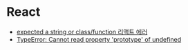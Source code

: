 # React
- [expected a string or class/function 리액트 에러](./expected-a-string.md)
- [TypeError: Cannot read property 'prototype' of undefined](./response-express.md)
